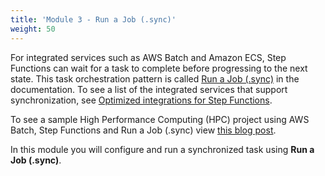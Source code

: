 ```yaml
---
title: 'Module 3 - Run a Job (.sync)'
weight: 50
---
```


For integrated services such as AWS Batch and Amazon ECS, Step Functions can wait for a task to complete before progressing to the next state. This task orchestration pattern is called [Run a Job (.sync)](https://docs.aws.amazon.com/step-functions/latest/dg/connect-to-resource.html#connect-sync) in the documentation. To see a list of the integrated services that support synchronization, see [Optimized integrations for Step Functions](https://docs.aws.amazon.com/step-functions/latest/dg/connect-supported-services.html).

To see a sample High Performance Computing (HPC) project using AWS Batch, Step Functions and Run a Job (.sync) view [this blog post](https://aws.amazon.com/blogs/compute/orchestrating-high-performance-computing-with-aws-step-functions-and-aws-batch/).

In this module you will configure and run a synchronized task using **Run a Job (.sync)**.
